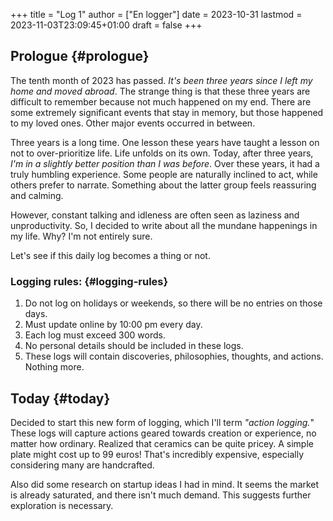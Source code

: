 +++
title = "Log 1"
author = ["En logger"]
date = 2023-10-31
lastmod = 2023-11-03T23:09:45+01:00
draft = false
+++

## Prologue {#prologue}

The tenth month of 2023 has passed. _It's been three years since I left my home and moved abroad_. The strange thing is that these three years are difficult to remember because not much happened on my end. There are some extremely significant events that stay in memory, but those happened to my loved ones. Other major events occurred in between.

Three years is a long time. One lesson these years have taught a lesson on not to over-prioritize life. Life unfolds on its own. Today, after three years, _I'm in a slightly better position than I was before_. Over these years, it had a truly humbling experience. Some people are naturally inclined to act, while others prefer to narrate. Something about the latter group feels reassuring and calming.

However, constant talking and idleness are often seen as laziness and unproductivity. So, I decided to write about all the mundane happenings in my life. Why? I'm not entirely sure.

Let's see if this daily log becomes a thing or not.


### Logging rules: {#logging-rules}

1.  Do not log on holidays or weekends, so there will be no entries on those days.
2.  Must update online by 10:00 pm every day.
3.  Each log must exceed 300 words.
4.  No personal details should be included in these logs.
5.  These logs will contain discoveries, philosophies, thoughts, and actions. Nothing more.


## Today {#today}

Decided to start this new form of logging, which I'll term _"action logging._" These logs will capture actions geared towards creation or experience, no matter how ordinary. Realized that ceramics can be quite pricey. A simple plate might cost up to 99 euros! That's incredibly expensive, especially considering many are handcrafted.

Also did some research on startup ideas I had in mind. It seems the market is already saturated, and there isn't much demand. This suggests further exploration is necessary.
